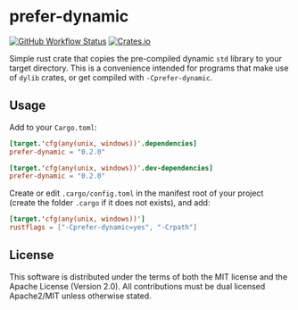# prefer-dynamic

[![GitHub Workflow Status](https://img.shields.io/github/actions/workflow/status/WilliamVenner/prefer-dynamic/ci.yml?branch=main&style=flat-square&logo=github&logoColor=white "GitHub Workflow Status")](https://github.com/WilliamVenner/prefer-dynamic/actions/workflows/ci.yml)
[![Crates.io](https://img.shields.io/crates/v/prefer-dynamic?logo=rust&style=flat-square "Crates.io")](https://crates.io/crates/prefer-dynamic)

Simple rust crate that copies the pre-compiled dynamic `std` library to your target directory.
This is a convenience intended for programs that make use of `dylib` crates, or get compiled
with `-Cprefer-dynamic`.

## Usage

Add to your `Cargo.toml`:

```toml
[target.'cfg(any(unix, windows))'.dependencies]
prefer-dynamic = "0.2.0"

[target.'cfg(any(unix, windows))'.dev-dependencies]
prefer-dynamic = "0.2.0"
```

Create or edit `.cargo/config.toml` in the manifest root of your project
(create the folder `.cargo` if it does not exists), and add:

```toml
[target.'cfg(any(unix, windows))']
rustflags = ["-Cprefer-dynamic=yes", "-Crpath"]
```

## License

This software is distributed under the terms of both the MIT license and the Apache License (Version 2.0).
All contributions must be dual licensed Apache2/MIT unless otherwise stated.
